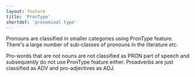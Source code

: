 ```yaml
---
layout: feature
title: 'PronType'
shortdef: 'pronominal type'
---
```


Pronouns are classified in smaller categories using PronType feature.
There's a large number of sub-classes of pronouns in the literature etc.

Pro-words that are not nouns are not classified as PRON part of speech and
subsequently do not use PronType feature either. Proadverbs are just classified
as ADV and pro-adjectives as ADJ.
